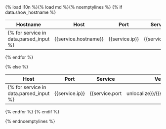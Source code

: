 {% load l10n %}{% load md %}{% noemptylines %}
{% if data.show_hostname %}

| Hostname | Host | Port | Service | Version |
| ------- | ------- | ------- | ------- | ------- |
{% for service in data.parsed_input %}| {{service.hostname}} | {{service.ip}} | {{service.port|unlocalize}}/{{service.protocol}} | {{service.service|default:"n/a"}} | {{service.version|default:"n/a"}} |
{% endfor %}

{% else %}

| Host | Port | Service | Version |
| ------- | ------- | ------- | ------- |
{% for service in data.parsed_input %}| {{service.ip}} | {{service.port|unlocalize}}/{{service.protocol}} | {{service.service|default:"n/a"}} | {{service.version|default:"n/a"}} |
{% endfor %}
{% endif %}

{% endnoemptylines %}